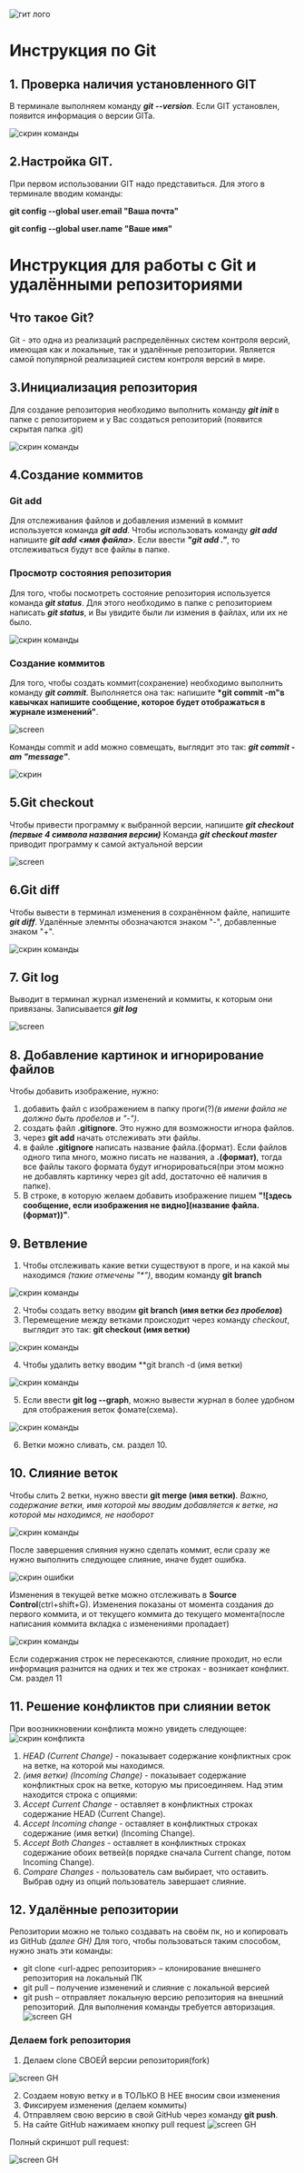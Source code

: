 ![гит лого](Git-Logo-2Color.png) 
# Инструкция по Git 
## 1. Проверка наличия установленного GIT
В терминале выполняем команду __*git --version*__. Если GIT установлен, появится информация о версии GITa.

![скрин команды](gitVersion.png)

## 2.Настройка GIT.

При первом использовании GIT надо представиться. Для этого в терминале вводим команды:

__git config --global user.email "Ваша почта"__

**git config --global user.name "Ваше имя"**
# Инструкция для работы с Git и удалёнными репозиториями

## Что такое Git?
Git - это одна из реализаций распределённых систем контроля версий, имеющая как и локальные, так и удалённые репозитории. Является самой популярной реализацией систем контроля версий в мире. 
 ## 3.Инициализация репозитория
Для создание репозитория необходимо выполнить команду __*git init*__ в папке с репозиторием и у Вас создаться репозиторий (появится скрытая папка .git)

![скрин команды](gitinit.png)

## 4.Создание коммитов

### Git add
Для отслеживания файлов и добавления измений в коммит используется команда __*git add*__. Чтобы использовать команду __*git add*__ напишите __*git add <имя файла>*__. Если ввести __*"git add ."*__, то отслеживаться будут все файлы в папке.

### Просмотр состояния репозитория
 Для того, чтобы посмотреть состояние репозитория используется команда __*git status*__. Для этого необходимо в папке с репозиторием написать __*git status*__, и Вы увидите были ли измения в файлах, или их не было.

![скрин команды](status.png)

### Создание коммитов
 Для того, чтобы создать коммит(сохранение) необходимо выполнить команду __*git commit*__. Выполняется она так: напишите __*git commit -m"в кавычках напишите сообщение, которое будет отображаться в журнале изменений"__.

![screen](commit_m.PNG)

 Команды commit и add можно совмещать, выглядит это так: __*git commit -am "message"*__.

![скрин](commit.PNG)

## 5.Git checkout
Чтобы привести программу к выбранной версии, напишите __*git checkout (первые 4 символа названия версии)*__
Команда __*git checkout master*__ приводит программу к самой актуальной версии

![screen](checkout.PNG)

## 6.Git diff
Чтобы вывести в терминал изменения в сохранённом файле, напишите __*git diff*__. Удалённые элемнты обозначаются знаком "-", добавленные знаком "+".

![скрин команды](gitDiff.PNG)

## 7. Git log
Выводит в терминал журнал изменений и коммиты, к которым они привязаны. Записывается __*git log*__

![screen](log.PNG)

## 8. Добавление картинок и игнорирование файлов
Чтобы добавить изображение, нужно:
1. добавить файл с изображением в папку проги(?)*(в имени файла не должно быть пробелов и "-")*.
2. создать файл **.gitignore**. Это нужно для возможности игнора файлов.
3. через **git add** начать отслеживать эти файлы.
4. в файле **.gitignore** написать название файла.(формат). Если файлов одного типа много, можно писать не названия, а **.(формат)**, тогда все файлы такого формата будут игнорироваться(при этом можно не добавлять картинку через git add, достаточно её наличия в папке).
5. В строке, в которую желаем добавить изображение пишем **"![здесь сообщение, если изображения не видно](название файла.(формат))"**.
## 9. Ветвление
1. Чтобы отслеживать какие ветки существуют в проге, и на какой мы находимся _(такие отмечены "*")_, вводим команду **git branch**

![cкрин команды](branches.png)

2. Чтобы создать ветку вводим **git branch (имя ветки _без пробелов_)**
3. Перемещение между ветками происходит через команду *checkout*, выглядит это так: **git checkout (имя ветки)**

![cкрин команды](branchCheckout.png)

4. Чтобы удалить ветку вводим **git branch -d (имя ветки)

![скрин команды](deleteBranches.png)

5. Если ввести **git log --graph**, можно вывести журнал в более удобном для отображения веток фомате(схема).

![скрин команды](gitLogGraph.png)

6. Ветки можно сливать, см. раздел 10.
## 10. Слияние веток
 Чтобы слить 2 ветки, нужно ввести **git merge (имя ветки)**. *Важно, содержание ветки, имя которой мы вводим добавляется к ветке, на которой мы находимся, не наоборот*

![скрин команды](mergeNoConflict.png)

После завершения слияния нужно сделать коммит, если сразу же нужно выполнить следующее слияние, иначе будет ошибка.

![скрин ошибки](mergeError.png)

 Изменения в текущей ветке можно отслеживать в **Source Control**(ctrl+shift+G). Изменения показаны от момента создания до первого коммита, и от текущего коммита до текущего момента(после написания коммита вкладка с изменениями пропадает)

 ![скрин команды](SCchanges.png)

Если содержания строк не пересекаются, слияние проходит, но если информация разнится на одних и тех же строках - возникает конфликт. См. раздел 11
## 11. Решение конфликтов при слиянии веток
При воозникновении конфликта можно увидеть следующее:
![скрин конфликта](conlictSS.png)
1. *HEAD (Current Change)* - показывает содержание конфликтных срок на ветке, на которой мы находимся.
2. *(имя ветки) (Incoming Change)* - показывает содержание конфликтных срок на ветке, которую мы присоединяем.
Над этим находится строка с опциями:
1. *Accept Current Change* - оставляет в конфликтных строках содержание HEAD (Current Change).
2. *Accept Incoming change* - оставляет в конфликтных строках содержание (имя ветки) (Incoming Change).
3. *Accept Both Changes* - оставляет в конфликтных строках содержание обоих ветвей(в порядке сначала Current change, потом Incoming Change).
4. *Compare Changes* - пользователь сам выбирает, что оставить.
Выбрав одну из опций пользователь завершает слияние.
## 12. Удалённые репозитории
Репозитории можно не только создавать на своём пк, но и копировать из GitHub *(далее GH)* Для того, чтобы пользоваться таким способом, нужно знать эти команды:
* git clone <url-адрес репозитория> – клонирование внешнего репозитория на
локальный ПК
* git pull – получение изменений и слияние с локальной версией
* git push – отправляет локальную версию репозитория на внешний репозиторий. Для выполнения команды требуется авторизация.
![screen GH](push.PNG)
### Делаем fork репозитория
1. Делаем clone СВОЕЙ версии репозитория(fork)

![screen GH](fork.PNG)

2. Создаем новую ветку и в ТОЛЬКО В НЕЕ вносим свои изменения
3. Фиксируем изменения (делаем коммиты)
4. Отправляем свою версию в свой GitHub через команду **git push**.
5. На сайте GitHub нажимаем кнопку pull request 
![screen GH](pullRe.PNG)

Полный скриншот pull request:

![screen GH](pullReFull.PNG)